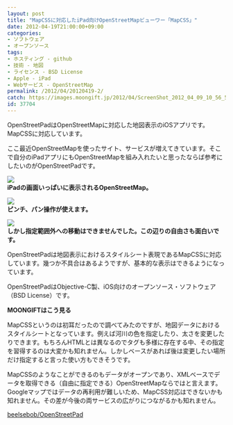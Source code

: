 ```yaml
---
layout: post
title: "MapCSSに対応したiPad向けOpenStreetMapビューワー「MapCSS」"
date: 2012-04-19T21:00:00+09:00
categories:
- ソフトウェア
- オープンソース
tags: 
- ホスティング - github
- 技術 - 地図
- ライセンス - BSD License
- Apple - iPad
- Webサービス - OpenStreetMap
permalink: /2012/04/20120419-2/
catch: https://images.moongift.jp/2012/04/ScreenShot_2012_04_09_10_56_50_thumb.png
id: 37704
---
```

OpenStreetPadはOpenStreetMapに対応した地図表示のiOSアプリです。MapCSSに対応しています。

  

ここ最近OpenStreetMapを使ったサイト、サービスが増えてきています。そこで自分のiPadアプリにもOpenStreetMapを組み入れたいと思ったならば参考にしたいのがOpenStreetPadです。

  

[![](https://images.moongift.jp/2012/04/ScreenShot_2012_04_09_10_56_23_thumb.png)](https://images.moongift.jp/2012/04/ScreenShot_2012_04_09_10_56_23.png)  
**iPadの画面いっぱいに表示されるOpenStreetMap。**

  

[![](https://images.moongift.jp/2012/04/ScreenShot_2012_04_09_10_56_50_thumb.png)](https://images.moongift.jp/2012/04/ScreenShot_2012_04_09_10_56_50.png)  
**ピンチ、パン操作が使えます。**

  

[![](https://images.moongift.jp/2012/04/ScreenShot_2012_04_09_10_57_11_thumb.png)](https://images.moongift.jp/2012/04/ScreenShot_2012_04_09_10_57_11.png)  
**しかし指定範囲外への移動はできませんでした。この辺りの自由さも面白いです。**

  

OpenStreetPadは地図表示におけるスタイルシート表現であるMapCSSに対応しています。幾つか不具合はあるようですが、基本的な表示はできるようになっています。

  

OpenStreetPadはObjective-C製、iOS向けのオープンソース・ソフトウェア（BSD License）です。

  
  
  

**MOONGIFTはこう見る**

  

MapCSSというのは初耳だったので調べてみたのですが、地図データにおけるスタイルシートとなっています。例えば河川の色を指定したり、太さを変更したりできます。もちろんHTMLとは異なるのでタグも多様に存在する中、その指定を習得するのは大変かも知れません。しかしベースがあれば後は変更したい場所だけ指定すると言った使い方もできそうです。

  

MapCSSのようなことができるのもデータがオープンであり、XMLベースでデータを取得できる（自由に指定できる）OpenStreetMapならではと言えます。Googleマップではデータの再利用が難しいため、MapCSS対応はできないかも知れません。その差が今後の両サービスの広がりにつながるかも知れません。

  

[beelsebob/OpenStreetPad](https://github.com/beelsebob/OpenStreetPad/)

